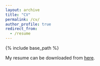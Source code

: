 ```yaml
---
layout: archive
title: "CV"
permalink: /cv/
author_profile: true
redirect_from:
  - /resume
---
```


{% include base_path %}

My resume can be downloaded from [here](files/acam_resume_2025.pdf).

<!-- Education
======
* Ph.D in Computer Science and Robotics, Inria Grand Est, Dec. 2024
* M.S. in Robotic Engineering, ENSTA Bretagne, 2017
* CPGE in Physics, Camille Guérin, 2013

Work experience
======
* 2017-2019: Robotic Engineer
  * Worked on underwater robot control and software development

<!-- Skills
======
* Skill 1
* Skill 2
  * Sub-skill 2.1
  * Sub-skill 2.2
  * Sub-skill 2.3
* Skill 3 -->

<!-- Publications
======
  <ul>{% for post in site.publications reversed %}
    {% include archive-single-cv.html %}
  {% endfor %}</ul> -->

<!-- Talks
======
  <ul>{% for post in site.talks reversed %}
    {% include archive-single-talk-cv.html  %}
  {% endfor %}</ul> -->
  
<!-- Teaching
======
  <ul>{% for post in site.teaching reversed %}
    {% include archive-single-cv.html %}
  {% endfor %}</ul> -->
  
<!-- Service and leadership
======
* Currently signed in to 43 different slack teams -->
